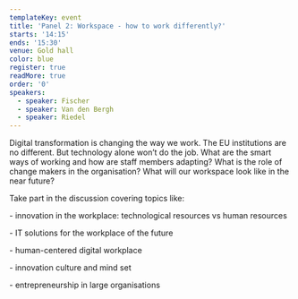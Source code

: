 ```yaml
---
templateKey: event
title: 'Panel 2: Workspace - how to work differently?'
starts: '14:15'
ends: '15:30'
venue: Gold hall
color: blue
register: true
readMore: true
order: '0'
speakers:
  - speaker: Fischer
  - speaker: Van den Bergh
  - speaker: Riedel
---
```

Digital transformation is changing the way we work. The EU institutions are no different. But technology alone won’t do the job. What are the smart ways of working and how are staff members adapting? What is the role of change makers in the organisation? What will our workspace look like in the near future?

Take part in the discussion covering topics like:

\- innovation in the workplace: technological resources vs human resources 

\- IT solutions for the workplace of the future

\- human-centered digital workplace 

\- innovation culture and mind set

\- entrepreneurship in large organisations
